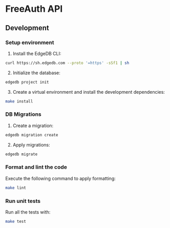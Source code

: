 # FreeAuth API

## Development

### Setup environment

1. Install the EdgeDB CLI:

```bash
curl https://sh.edgedb.com --proto '=https' -sSf1 | sh
```

2. Initialize the database:

```bash
edgedb project init
```

3. Create a virtual environment and install the development dependencies:

```bash
make install
```

### DB Migrations

1. Create a migration:

```bash
edgedb migration create
```

2. Apply migrations:

```bash
edgedb migrate
```

### Format and lint the code

Execute the following command to apply formatting:

```bash
make lint
```

### Run unit tests

Run all the tests with:

```bash
make test
```
